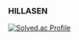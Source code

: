 ### HILLASEN



[![Solved.ac Profile](http://mazassumnida.wtf/api/v2/generate_badge?boj=jun1227)](https://solved.ac/jun1227/)


